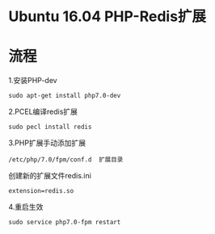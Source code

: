 # Ubuntu 16.04 PHP-Redis扩展
# 流程

1.安装PHP-dev

`sudo apt-get install php7.0-dev`

2.PCEL编译redis扩展

`sudo pecl install redis`

3.PHP扩展手动添加扩展

`/etc/php/7.0/fpm/conf.d  扩展目录`

创建新的扩展文件redis.ini  <br>

`extension=redis.so`

4.重启生效

`sudo service php7.0-fpm restart`